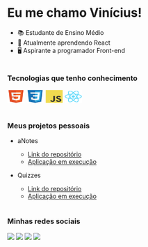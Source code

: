 # Eu me chamo Vinícius!

- 📚 Estudante de Ensino Médio
- 🌱 Atualmente aprendendo React
- 🖥️ Aspirante a programador Front-end

#

### Tecnologias que tenho conhecimento

<div>
  <img alt="ViniMagaa-HTML" height="30" width="40" src="https://raw.githubusercontent.com/devicons/devicon/master/icons/html5/html5-original.svg">
  <img alt="ViniMagaa-CSS" height="30" width="40" src="https://raw.githubusercontent.com/devicons/devicon/master/icons/css3/css3-original.svg">
  <img alt="ViniMagaa-Csharp" height="30" width="40" src="https://raw.githubusercontent.com/devicons/devicon/master/icons/javascript/javascript-original.svg">
  <img alt="ViniMagaa-Csharp" height="30" width="40" src="https://raw.githubusercontent.com/devicons/devicon/master/icons/react/react-original.svg">
</div>

#

### Meus projetos pessoais

- aNotes
  - [Link do repositório](https://github.com/ViniMagaa/anotes)
  - [Aplicação em execução](https://vinimagaa-anotes.vercel.app/)

 - Quizzes
    - [Link do repositório](https://github.com/ViniMagaa/quizzes)
    - [Aplicação em execução](https://vinimagaa-quizzes.vercel.app/)

#

### Minhas redes sociais

<div> 
  <a href="https://instagram.com/vini.magaa" target="_blank"><img src="https://img.shields.io/badge/Instagram-E4405F?style=for-the-badge&logo=instagram&logoColor=white" target="_blank"></a>
  <a href="https://twitter.com/vini_magaa" target="_blank"><img src="https://img.shields.io/badge/Twitter-1DA1F2?style=for-the-badge&logo=twitter&logoColor=white" target="_blank"></a>
  <a href = "mailto:vinisantos2008vs@gmail.com"><img src="https://img.shields.io/badge/-Gmail-%23333?style=for-the-badge&logo=gmail&logoColor=white" target="_blank"></a>
  <a href="#" target="_blank"><img src="https://img.shields.io/badge/-LinkedIn-%230077B5?style=for-the-badge&logo=linkedin&logoColor=white" target="_blank"></a>
</div>
